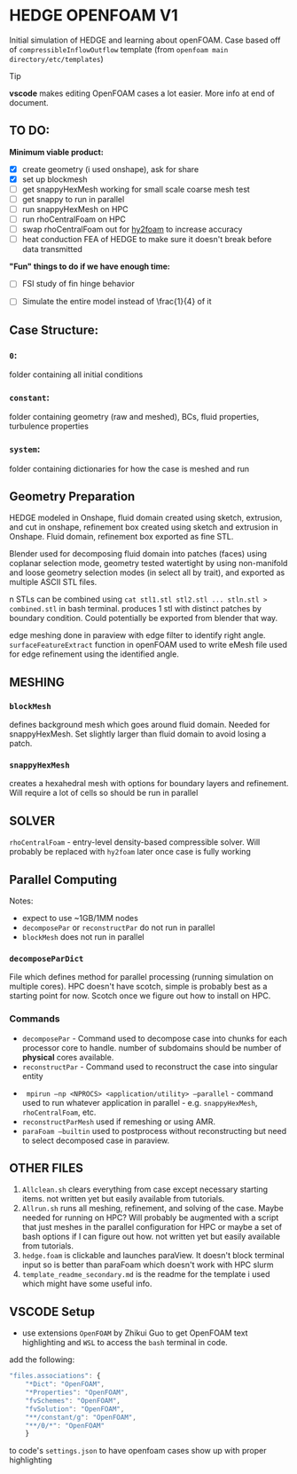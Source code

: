 # HEDGE OPENFOAM V1
Initial simulation of HEDGE and learning about openFOAM. Case based off of `compressibleInflowOutflow` template (from `openfoam main directory/etc/templates`)
>[!TIP]
>**vscode** makes editing OpenFOAM cases a lot easier. More info at end of document.


## TO DO:
**Minimum viable product:**
- [x] create geometry (i used onshape), ask for share
- [x] set up blockmesh
- [ ] get snappyHexMesh working for small scale coarse mesh test
- [ ] get snappy to run in parallel
- [ ] run snappyHexMesh on HPC
- [ ] run rhoCentralFoam on HPC
- [ ] swap rhoCentralFoam out for [hy2foam](https://hystrath.github.io/solvers/fleming/hy2foam/) to increase accuracy
- [ ] heat conduction FEA of HEDGE to make sure it doesn't break before data transmitted 

**"Fun" things to do if we have enough time:** 
- [ ] FSI study of fin hinge behavior
- [ ] Simulate the entire model instead of \frac{1}{4} of it




## Case Structure:
### `0`:
folder containing all initial conditions
### `constant`: 
folder containing geometry (raw and meshed), BCs, fluid properties, turbulence properties
### `system`:
folder containing dictionaries for how the case is meshed and run
## Geometry Preparation
HEDGE modeled in Onshape, fluid domain created using sketch, extrusion, and cut in onshape, refinement box created using sketch and extrusion in Onshape. Fluid domain, refinement box exported as fine STL.

Blender used for decomposing fluid domain into patches (faces) using coplanar selection mode, geometry tested watertight by using non-manifold and loose geometry selection modes (in select all by trait), and exported as multiple ASCII STL files. 

 n STLs can be combined using `cat stl1.stl stl2.stl ... stln.stl > combined.stl` in bash terminal. produces 1 stl with distinct patches by boundary condition. Could potentially be exported from blender that way. 

edge meshing done in paraview with edge filter to identify right angle.  `surfaceFeatureExtract` function in openFOAM used to write eMesh file used for edge refinement using the identified angle.

## MESHING
### `blockMesh`
defines background mesh which goes around fluid domain. Needed for snappyHexMesh. Set slightly larger than fluid domain to avoid losing a patch.
### `snappyHexMesh`
creates a hexahedral mesh with options for boundary layers and refinement. Will require a lot of cells so should be run in parallel

## SOLVER
`rhoCentralFoam` - entry-level density-based compressible solver. Will probably be replaced with `hy2foam` later once case is fully working
## Parallel Computing
Notes:
- expect to use ~1GB/1MM nodes
- `decomposePar` or `reconstructPar` do not run in parallel
- `blockMesh` does not run in parallel
### `decomposeParDict` 
File which defines method for parallel processing (running simulation on multiple cores). HPC doesn't have scotch, simple is probably best as a starting point for now. Scotch once we figure out how to install on HPC.
### Commands
+ `decomposePar` - Command used to decompose case into chunks for each processor core to handle. number of subdomains should be number of **physical** cores available.
+ `reconstructPar` - Command used to reconstruct the case into singular entity
- ` mpirun –np <NPROCS> <application/utility> –parallel` - command used to run whatever application in parallel - e.g. `snappyHexMesh`, `rhoCentralFoam`, etc.
- `reconstructParMesh` used if remeshing or using AMR. 
- `paraFoam –builtin` used to postprocess without reconstructing but need to select decomposed case in paraview. 



## OTHER FILES
1. `Allclean.sh` clears everything from case except necessary starting items. not written yet but easily available from tutorials.
1.  `Allrun.sh` runs all meshing, refinement, and solving of the case. Maybe needed for running on HPC? Will probably be augmented with a script that just meshes in the parallel configuration for HPC or maybe a set of bash options if I can figure out how. not written yet but easily available from tutorials.
1. `hedge.foam` is clickable and launches paraView. It doesn't block terminal input so is better than paraFoam which doesn't work with HPC slurm
1. `template_readme_secondary.md` is the readme for the template i used which might have some useful info.

## VSCODE Setup
 - use extensions `OpenFOAM` by Zhikui Guo to get OpenFOAM text highlighting and `WSL` to access the `bash` terminal in code. 

add the following:
```js
"files.associations": {
    "*Dict": "OpenFOAM",
    "*Properties": "OpenFOAM",
    "fvSchemes": "OpenFOAM",
    "fvSolution": "OpenFOAM",
    "**/constant/g": "OpenFOAM",
    "**/0/*": "OpenFOAM"
    }
```
to code's `settings.json` to have openfoam cases show up with proper highlighting
